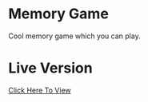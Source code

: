 # Memory Game
 
Cool memory game which you can play.

# Live Version

[Click Here To View](https://martin-zurek.github.io/MemoryGame/)
